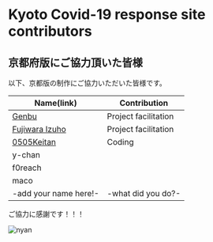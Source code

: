 Kyoto Covid-19 response site contributors
============================================

## 京都府版にご協力頂いた皆様

以下、京都版の制作にご協力いただいた皆様です。

| Name(link) | Contribution |
| --- | --- |
| [Genbu](https://twitter.com/genbugraphy/) | Project facilitation |
| [Fujiwara Izuho](https://twitter.com/fujiwaraizuho) | Project facilitation |
| [0505Keitan](https://twitter.com/0505Keitan) | Coding |
| y-chan ||
| f0reach ||
| maco ||
| -add your name here!- | -what did you do?- |

ご協力に感謝です！！！

![nyan](https://i.gyazo.com/f04e7468ea6e4bb6e87f6817fea980f9.gif)
